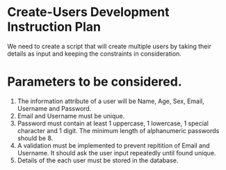 # Create-Users Development Instruction Plan
We need to create a script that will create multiple users by taking their details as input and keeping the constraints in consideration.

# Parameters to be considered.
1. The information attribute of a user will be Name, Age, Sex, Email, Username and Password.
2. Email and Username must be unique.
3. Password must contain at least 1 uppercase, 1 lowercase, 1 special character and 1 digit. The minimum length of alphanumeric passwords should be 8.
4. A validation must be implemented to prevent repitition of Email and Username. It should ask the user input repeatedly until found unique.
5. Details of the each user must be stored in the database.
